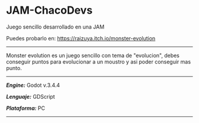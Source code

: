 # JAM-ChacoDevs
Juego sencillo desarrollado en una JAM

Puedes probarlo en: https://raizuya.itch.io/monster-evolution

***
Monster evolution es un juego sencillo con tema de "evolucion", debes conseguir puntos para evolucionar a un moustro y asi poder conseguir mas punto.
***

***Engine:*** Godot v.3.4.4

***Lenguaje:*** GDScript

***Plataforma:*** PC

***
